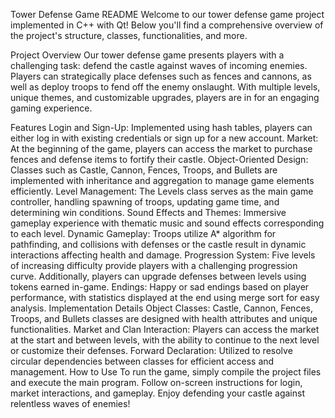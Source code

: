 Tower Defense Game README
Welcome to our tower defense game project implemented in C++ with Qt! Below you'll find a comprehensive overview of the project's structure, classes, functionalities, and more.

Project Overview
Our tower defense game presents players with a challenging task: defend the castle against waves of incoming enemies. Players can strategically place defenses such as fences and cannons, as well as deploy troops to fend off the enemy onslaught. With multiple levels, unique themes, and customizable upgrades, players are in for an engaging gaming experience.

Features
Login and Sign-Up: Implemented using hash tables, players can either log in with existing credentials or sign up for a new account.
Market: At the beginning of the game, players can access the market to purchase fences and defense items to fortify their castle.
Object-Oriented Design: Classes such as Castle, Cannon, Fences, Troops, and Bullets are implemented with inheritance and aggregation to manage game elements efficiently.
Level Management: The Levels class serves as the main game controller, handling spawning of troops, updating game time, and determining win conditions.
Sound Effects and Themes: Immersive gameplay experience with thematic music and sound effects corresponding to each level.
Dynamic Gameplay: Troops utilize A* algorithm for pathfinding, and collisions with defenses or the castle result in dynamic interactions affecting health and damage.
Progression System: Five levels of increasing difficulty provide players with a challenging progression curve. Additionally, players can upgrade defenses between levels using tokens earned in-game.
Endings: Happy or sad endings based on player performance, with statistics displayed at the end using merge sort for easy analysis.
Implementation Details
Object Classes: Castle, Cannon, Fences, Troops, and Bullets classes are designed with health attributes and unique functionalities.
Market and Clan Interaction: Players can access the market at the start and between levels, with the ability to continue to the next level or customize their defenses.
Forward Declaration: Utilized to resolve circular dependencies between classes for efficient access and management.
How to Use
To run the game, simply compile the project files and execute the main program. Follow on-screen instructions for login, market interactions, and gameplay. Enjoy defending your castle against relentless waves of enemies!

